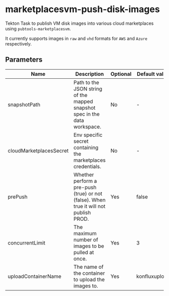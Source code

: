 # marketplacesvm-push-disk-images

Tekton Task to publish VM disk images into various cloud marketplaces using `pubtools-marketplacesvm`.

It currently supports images in `raw` and `vhd` formats for `AWS` and `Azure` respectively.

## Parameters

| Name                    | Description                                                                            | Optional | Default value   |
| ----------------------- | -------------------------------------------------------------------------------------- | -------- | --------------- |
| snapshotPath            | Path to the JSON string of the mapped snapshot spec in the data workspace.             | No       | -               |
| cloudMarketplacesSecret | Env specific secret containing the marketplaces credentials.                           | No       | -               |
| prePush                 | Whether perform a pre-push (true) or not (false). When true it will not publish PROD.  | Yes      | false           |
| concurrentLimit         | The maximum number of images to be pulled at once.                                     | Yes      | 3               |
| uploadContainerName     | The name of the container to upload the images to.                                     | Yes      | konfluxupload   |
